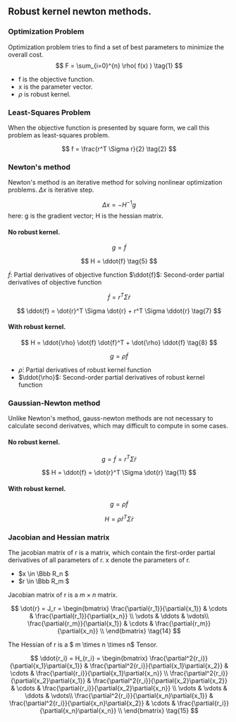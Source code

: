 ## Robust kernel newton methods.  

### Optimization Problem
Optimization problem tries to find a set of best parameters to minimize the overall cost. 
$$
F = \sum_{i=0}^{n} \rho( f(x) ) \tag{1} 
$$

* f is the objective function. 
* x is the parameter vector.
* $\rho$ is robust kernel.  

### Least-Squares Problem

When the objective function is presented by square form, we call this problem as least-squares problem.

$$ 
f =  \frac{r^T \Sigma r}{2} \tag{2}
$$

### Newton's method
Newton's method is an iterative method for solving nonlinear optimization problems. $\Delta x$ is iterative step.

$$ 
\Delta x = -H^{-1}g \tag{3}
$$
here: g is the gradient vector; H is the hessian matrix.

#### No robust kernel.

$$ 
g =\dot{f}  \tag{4}
$$

$$ 
H = \ddot{f} \tag{5}
$$

$\dot{f}$: Partial derivatives of objective function 
$\ddot{f}$: Second-order partial derivatives of objective function 

$$
\dot{f} = r^T \Sigma \dot{r}  \tag{6}
$$

$$
\ddot{f} = \dot{r}^T \Sigma \dot{r} + r^T \Sigma \ddot{r} \tag{7}
$$

#### With robust kernel.

$$
H = \ddot{\rho} \dot{f} \dot{f}^T + \dot{\rho} \ddot{f} \tag{8}
$$

$$
g = \dot{\rho} \dot{f} \tag{9}  
$$


* $\dot{\rho}$: Partial derivatives of robust kernel function 
* $\ddot{\rho}$: Second-order partial derivatives of robust kernel function 

### Gaussian-Newton method
Unlike Newton's method, gauss-newton methods are not necessary to calculate second derivatves, which may difficult to compute in some cases.  

#### No robust kernel.
$$
g =\dot{f} = r^T \Sigma \dot{r} \tag{10}
$$

$$
H = \ddot{f} = \dot{r}^T \Sigma \dot{r} \tag{11}
$$
#### With robust kernel.
$$
g = \dot{\rho} \dot{f}  \tag{12}
$$

$$
H = \dot{\rho} \dot{r}^T \Sigma \dot{r} \tag{13}
$$


### Jacobian and Hessian matrix

The jacobian matrix of r is a matrix, which contain the first-order partial derivatives of all parameters of r.
x denote the parameters of r.  
* $x \in \Bbb R_n $
* $r \in \Bbb R_m $ 

Jacobian matrix of r is a $m \times n$ matrix. 

$$
\dot{r} = J_r = 
\begin{bmatrix}
 \frac{\partial{r_1}}{\partial{x_1}}    & \cdots & \frac{\partial{r_1}}{\partial{x_n}}       \\  
 \vdots & \ddots & \vdots\\  
 \frac{\partial{r_m}}{\partial{x_1}}    & \cdots & \frac{\partial{r_m}}{\partial{x_n}}       \\  
\end{bmatrix} \tag{14}
$$



The Hessian of r is a $ m \times n \times n$ Tensor. 

$$
\ddot{r_i} = H_{r_i} = 
\begin{bmatrix}
 \frac{\partial^2{r_i}}{\partial{x_1}\partial{x_1}} & \frac{\partial^2{r_i}}{\partial{x_1}\partial{x_2}}  & \cdots & \frac{\partial{r_i}}{\partial{x_1}\partial{x_n}}       \\  
  \frac{\partial^2{r_i}}{\partial{x_2}\partial{x_1}} & \frac{\partial^2{r_i}}{\partial{x_2}\partial{x_2}}  & \cdots & \frac{\partial{r_i}}{\partial{x_2}\partial{x_n}}       \\ 
 \vdots & \vdots  & \ddots & \vdots\\  
 \frac{\partial^2{r_i}}{\partial{x_n}\partial{x_1}} & \frac{\partial^2{r_i}}{\partial{x_n}\partial{x_2}}  & \cdots & \frac{\partial{r_i}}{\partial{x_n}\partial{x_n}}      \\  
\end{bmatrix} 
 \tag{15}
$$

